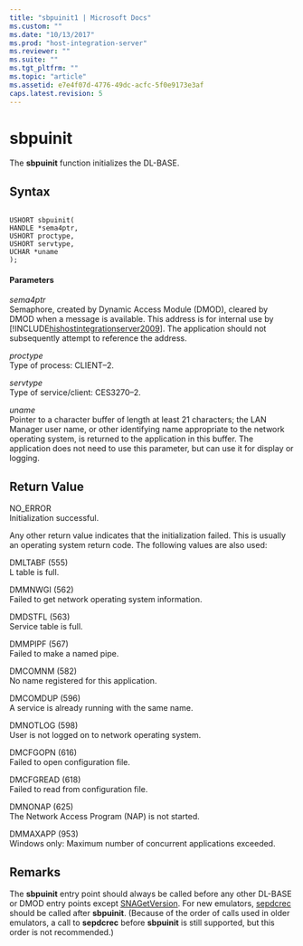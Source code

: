 ```yaml
---
title: "sbpuinit1 | Microsoft Docs"
ms.custom: ""
ms.date: "10/13/2017"
ms.prod: "host-integration-server"
ms.reviewer: ""
ms.suite: ""
ms.tgt_pltfrm: ""
ms.topic: "article"
ms.assetid: e7e4f07d-4776-49dc-acfc-5f0e9173e3af
caps.latest.revision: 5
---
```

# sbpuinit
The **sbpuinit** function initializes the DL-BASE.  
  
## Syntax  
  
```  
  
USHORT sbpuinit(   
HANDLE *sema4ptr,   
USHORT proctype,   
USHORT servtype,   
UCHAR *uname   
);  
```  
  
#### Parameters  
 *sema4ptr*  
 Semaphore, created by Dynamic Access Module (DMOD), cleared by DMOD when a message is available. This address is for internal use by [!INCLUDE[hishostintegrationserver2009](../core/includes/hishostintegrationserver2009-md.md)]. The application should not subsequently attempt to reference the address.  
  
 *proctype*  
 Type of process: CLIENT–2.  
  
 *servtype*  
 Type of service/client: CES3270–2.  
  
 *uname*  
 Pointer to a character buffer of length at least 21 characters; the LAN Manager user name, or other identifying name appropriate to the network operating system, is returned to the application in this buffer. The application does not need to use this parameter, but can use it for display or logging.  
  
## Return Value  
 NO_ERROR  
 Initialization successful.  
  
 Any other return value indicates that the initialization failed. This is usually an operating system return code. The following values are also used:  
  
 DMLTABF (555)  
 L table is full.  
  
 DMMNWGI (562)  
 Failed to get network operating system information.  
  
 DMDSTFL (563)  
 Service table is full.  
  
 DMMPIPF (567)  
 Failed to make a named pipe.  
  
 DMCOMNM (582)  
 No name registered for this application.  
  
 DMCOMDUP (596)  
 A service is already running with the same name.  
  
 DMNOTLOG (598)  
 User is not logged on to network operating system.  
  
 DMCFGOPN (616)  
 Failed to open configuration file.  
  
 DMCFGREAD (618)  
 Failed to read from configuration file.  
  
 DMNONAP (625)  
 The Network Access Program (NAP) is not started.  
  
 DMMAXAPP (953)  
 Windows only: Maximum number of concurrent applications exceeded.  
  
## Remarks  
 The **sbpuinit** entry point should always be called before any other DL-BASE or DMOD entry points except [SNAGetVersion](../core/snagetversion.md). For new emulators, [sepdcrec](../core/sepdcrec.md) should be called after **sbpuinit**. (Because of the order of calls used in older emulators, a call to **sepdcrec** before **sbpuinit** is still supported, but this order is not recommended.)
